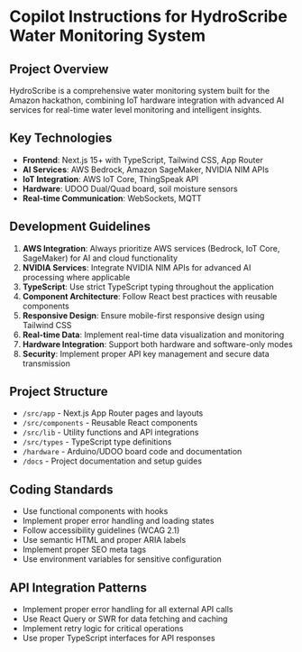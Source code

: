 # Copilot Instructions for HydroScribe Water Monitoring System

<!-- Use this file to provide workspace-specific custom instructions to Copilot. For more details, visit https://code.visualstudio.com/docs/copilot/copilot-customization#_use-a-githubcopilotinstructionsmd-file -->

## Project Overview
HydroScribe is a comprehensive water monitoring system built for the Amazon hackathon, combining IoT hardware integration with advanced AI services for real-time water level monitoring and intelligent insights.

## Key Technologies
- **Frontend**: Next.js 15+ with TypeScript, Tailwind CSS, App Router
- **AI Services**: AWS Bedrock, Amazon SageMaker, NVIDIA NIM APIs
- **IoT Integration**: AWS IoT Core, ThingSpeak API
- **Hardware**: UDOO Dual/Quad board, soil moisture sensors
- **Real-time Communication**: WebSockets, MQTT

## Development Guidelines
1. **AWS Integration**: Always prioritize AWS services (Bedrock, IoT Core, SageMaker) for AI and cloud functionality
2. **NVIDIA Services**: Integrate NVIDIA NIM APIs for advanced AI processing where applicable
3. **TypeScript**: Use strict TypeScript typing throughout the application
4. **Component Architecture**: Follow React best practices with reusable components
5. **Responsive Design**: Ensure mobile-first responsive design using Tailwind CSS
6. **Real-time Data**: Implement real-time data visualization and monitoring
7. **Hardware Integration**: Support both hardware and software-only modes
8. **Security**: Implement proper API key management and secure data transmission

## Project Structure
- `/src/app` - Next.js App Router pages and layouts
- `/src/components` - Reusable React components
- `/src/lib` - Utility functions and API integrations
- `/src/types` - TypeScript type definitions
- `/hardware` - Arduino/UDOO board code and documentation
- `/docs` - Project documentation and setup guides

## Coding Standards
- Use functional components with hooks
- Implement proper error handling and loading states
- Follow accessibility guidelines (WCAG 2.1)
- Use semantic HTML and proper ARIA labels
- Implement proper SEO meta tags
- Use environment variables for sensitive configuration

## API Integration Patterns
- Implement proper error handling for all external API calls
- Use React Query or SWR for data fetching and caching
- Implement retry logic for critical operations
- Use proper TypeScript interfaces for API responses
